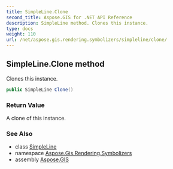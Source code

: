 ```yaml
---
title: SimpleLine.Clone
second_title: Aspose.GIS for .NET API Reference
description: SimpleLine method. Clones this instance.
type: docs
weight: 110
url: /net/aspose.gis.rendering.symbolizers/simpleline/clone/
---
```

## SimpleLine.Clone method

Clones this instance.

```csharp
public SimpleLine Clone()
```

### Return Value

A clone of this instance.

### See Also

* class [SimpleLine](../)
* namespace [Aspose.Gis.Rendering.Symbolizers](../../simpleline/)
* assembly [Aspose.GIS](../../../)


